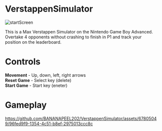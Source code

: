 # VerstappenSimulator
 ![startScreen](https://github.com/BANANAPEEL202/VerstappenSimulator/assets/67805049/237a13f5-33d1-4eef-a4a9-7702754159b2)

This is a Max Verstappen Simulator on the Nintendo Game Boy Advanced. Overtake 4 opponents without crashing to finish in P1 and track your position on the leaderboard. 

# Controls
**Movement** - Up, down, left, right arrows <br />
**Reset Game** - Select key (delete) <br />
**Start Game** - Start key (eneter) <br />

# Gameplay
https://github.com/BANANAPEEL202/VerstappenSimulator/assets/67805049/96fed9f9-1354-4c51-b8ef-2975013ccc8c


